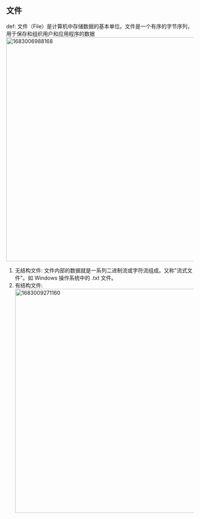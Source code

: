 ## 文件
  def: 文件（File）是计算机中存储数据的基本单位。文件是一个有序的字节序列，用于保存和组织用户和应用程序的数据<br/>
  <img width="600" alt="1683006988168" src="https://user-images.githubusercontent.com/86211987/235589913-8b262e64-97bf-4dca-a3e0-184e9da9f7e3.png"><br/>
  1. 无结构文件: 文件内部的数据就是一系列二进制流或字符流组成。又称"流式文件"。如 Windows 操作系统中的 .txt 文件。<br/>
  2. 有结构文件: <br/>
  <img width="600" alt="1683009271160" src="https://user-images.githubusercontent.com/86211987/235596245-b8bb23f5-cecd-40f7-a582-ce12d5a3b55a.png"><br/>
